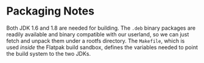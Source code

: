 Packaging Notes
===============

Both JDK 1.6 and 1.8 are needed for building. The `.deb` binary packages are
readily available and binary compatible with our userland, so we can just fetch
and unpack them under a rootfs directory. The `Makefile`, which is used
*inside* the Flatpak build sandbox, defines the variables needed to point the
build system to the two JDKs.
